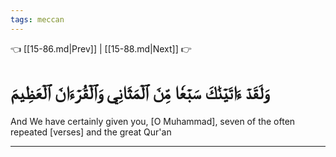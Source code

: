 ```yaml
---
tags: meccan
---
```


👈 [[15-86.md|Prev]] | [[15-88.md|Next]] 👉

# وَلَقَدۡ ءَاتَيۡنَٰكَ سَبۡعٗا مِّنَ ٱلۡمَثَانِي وَٱلۡقُرۡءَانَ ٱلۡعَظِيمَ

And We have certainly given you, [O Muhammad], seven of the often repeated [verses] and the great Qur'an

---

